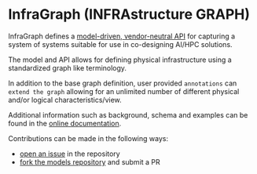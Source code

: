 # InfraGraph (INFRAstructure GRAPH)

InfraGraph defines a [model-driven, vendor-neutral API](https://infragraph.dev/openapi.html) for capturing a system of systems suitable for use in co-designing AI/HPC solutions.

The model and API allows for defining physical infrastructure using a standardized graph like terminology.

In addition to the base graph definition, user provided `annotations` can `extend the graph` allowing for an unlimited number of different physical and/or logical characteristics/view.

Additional information such as background, schema and examples can be found in the [online documentation](https://infragraph.dev).

Contributions can be made in the following ways:
- [open an issue](https://github.com/keysight/infragraph/issues) in the repository
- [fork the models repository](https://github.com/keysight/infragraph) and submit a PR